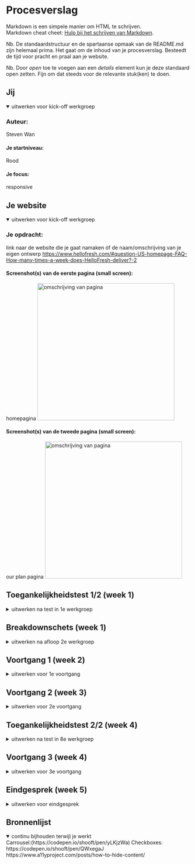 # Procesverslag

Markdown is een simpele manier om HTML te schrijven.  
Markdown cheat cheet: [Hulp bij het schrijven van Markdown](https://github.com/adam-p/markdown-here/wiki/Markdown-Cheatsheet).

Nb. De standaardstructuur en de spartaanse opmaak van de README.md zijn helemaal prima. Het gaat om de inhoud van je procesverslag. Besteedt de tijd voor pracht en praal aan je website.

Nb. Door _open_ toe te voegen aan een _details_ element kun je deze standaard open zetten. Fijn om dat steeds voor de relevante stuk(ken) te doen.

## Jij

<details open>
  <summary>uitwerken voor kick-off werkgroep</summary>

### Auteur:

Steven Wan

#### Je startniveau:

Rood

#### Je focus:

responsive

</details>

## Je website

<details open>
  <summary>uitwerken voor kick-off werkgroep</summary>

### Je opdracht:

link naar de website die je gaat namaken óf de naam/omschrijving van je eigen ontwerp
https://www.hellofresh.com/#question-US-homepage-FAQ-How-many-times-a-week-does-HelloFresh-deliver?-2

#### Screenshot(s) van de eerste pagina (small screen):

homepagina
  <img src="readme-images/homepagina_hellofresh.png" width="375px" alt="omschrijving van pagina">

#### Screenshot(s) van de tweede pagina (small screen):

our plan pagina
  <img src="readme-images/plannenpagina_hellofresh.png" width="375px" alt="omschrijving van pagina">

</details>

## Toegankelijkheidstest 1/2 (week 1)

<details>
  <summary>uitwerken na test in 1e werkgroep</summary>

### Bevindingen

Lijst met je bevindingen die in de test naar voren kwamen:
Je kan niet terug via 'our plan' pagina
Central field loss:
view our plans hover onduidelijk
kan niks lezen
laag contrast
ziet geen outline buttons
ziet geen stappenplan (weinig contrast)
'First box total' balk onduidelijk, te weining contrast
Parkinson:
knoppen zijn erg klein
colorblind:
foto's niet duidelijk
hover kan duidelijker

#### Screenreader

Hij gaat niet van zelf langs de FAQ



#### Muis en Toetsenbord

Muis only:
Geen probleem

Toetsenbord only:
Gaat langs de tabben van menu ondanks het menu gesloten is

#### Motoriek (shocks, elastiekjes)

Buttons zijn relatief klein voor motorieke beperkingen
  
  oplossing: De buttons vergroten

#### Visueel (brillen, contrast, kleurenblind, dark/light).

De hover van de buttons hebben een laag contrast waardoor het moeilijk is om waar te nemen
  
  oplossing: hover contrast verhogen

</details>

## Breakdownschets (week 1)

<details>
  <summary>uitwerken na afloop 2e werkgroep</summary>

### de hele pagina:

  <img src="readme-images/breakdownsheet-1.jpg" width="375px" alt="breakdown van een dynamisch deel">
    <img src="readme-images/breakdownsheet-2.jpg" width="375px" alt="breakdown van een dynamisch deel">
    <img src="readme-images/breakdownsheet-3.jpg" width="375px" alt="breakdown van een dynamisch deel">
    <img src="readme-images/breakdownsheet-4.jpg" width="375px" alt="breakdown van een dynamisch deel">

### dynamisch deel (bijv menu):

<img src="readme-images/breakdownsheet-5.jpg" width="375px" alt="breakdown van een dynamisch deel">


</details>

## Voortgang 1 (week 2)

<details>
  <summary>uitwerken voor 1e voortgang</summary>

### Stand van zaken

  Ik heb een overzicht gemaakt van welke stukken van de website ik wel en niet ga coderen. Verder heb ik een begin gemaakt aan de HTML code. Hier ga ik alle content erin verwerken waarmee ik later met CSS verder ga stylen. Hier had ik tot nu toe niet echt moeite mee.
  

      <img src="readme-images/html-1.jpg" width="375px" alt="html-code">
      <img src="readme-images/html-2.jpg" width="375px" alt="html-code">
      <img src="readme-images/html-3.jpg" width="375px" alt="html-code">

### Agenda voor meeting

samen met je groepje opstellen

Fee: 
1. Ik moet nog alles in html zetten, tekst+plaatjes
2. Nog meer oefenen
3. Vragen stellen in de les
  
Mila:
1. Basis structuur maken
2.Inhoud verzamelen(afbeedlingen, iconen, fonts)
3.Bronnen niet vergeten
4.CSS
  

### Verslag van meeting

hier na afloop snel de uitkomsten van de meeting vastleggen

- HTML code afronden
- Een begin maken aan CSS
- Loop beetje achter
- bling bling ideeën bedenken

</details>

## Voortgang 2 (week 3)

<details>
  <summary>uitwerken voor 2e voortgang</summary>

### Stand van zaken

Heb een begin kunnen maken aan de header en eerste sections, ik kon de achtergrond afbeelding niet goed positioneren. Ik moet de header nog verbeteren.

<img src="header_en_section1.jpg" width="375px" alt="html-code">

### Agenda voor meeting

samen met je groepje opstellen

Mila: opgegeven :(
Fee: Heeft veel moeite met HTML
### Verslag van meeting

hier na afloop snel de uitkomsten van de meeting vastleggen

- Verder werken aan CSS
- Begin maken aan JS
- Absolute position gebruiken voor achtergrond img

</details>

## Toegankelijkheidstest 2/2 (week 4)

<details>
  <summary>uitwerken na test in 8e werkgroep</summary>

### Bevindingen

Lijst met je bevindingen die in de test naar voren kwamen (geef ook aan wat er verbeterd is):

#### Screenreader

Een manier bedenken om navigatie te sluiten
"inert" gebruiken om navigatie te skippen indien het niet open is

#### Muis en Toetsenbord

Muis only: niks aan de hand
Toetsenbord: manier bedenken om nav te sluiten

#### Motoriek (shocks, elastiekjes)

De buttons groter maken 

#### Visueel (brillen, contrast, kleurenblind, dark/light).

Meer contrast in de hover op de buttons

</details>

## Voortgang 3 (week 4)

<details>
  <summary>uitwerken voor 3e voortgang</summary>

### Stand van zaken
  
Ik ben bijna klaar met de lay-out van de homepagina. Ik moet nog wel de bovenstaande verbeterpunten in de homgepagina verwerken. De plannenpagina moet ik nog uitwerken.

### Agenda voor meeting

samen met je groepje opstellen

Bespreken welke elementen ik kan toevoegen om mijn website meer toegankelijk te maken.
  
### Verslag van meeting

hier na afloop snel de uitkomsten van de meeting vastleggen

- Heb geleerd hoe je animaties kan maken met css samen met Danian
- Heb een terugknop geplaatst in de plannen pagina

</details>

## Eindgesprek (week 5)

<details>
  <summary>uitwerken voor eindgesprek</summary>

### Je uitkomst - karakteristiek screenshots:

  <img src="readme-images/resultaat-1.jpg" width="375px" alt="uitomst opdracht 1">
  <img src="readme-images/resultaat-2.jpg" width="375px" alt="uitomst opdracht 1">
  <img src="readme-images/resultaat-3.jpg" width="375px" alt="uitomst opdracht 1">
  <img src="readme-images/resultaat-4.jpg" width="375px" alt="uitomst opdracht 1">


### Dit ging goed/Heb ik geleerd:
  
-Ik heb geleerd hoe je een slide-menu kan maken met behulp van JS
-Ik heb geleerd hoe je animaties kan maken
- Ik heb geleerd hoe je rekening kan houden met mensen die een visuele/motoriek beperking hebben
- ik ben beter geworden in HTML, CSS en JS
Korte omschrijving met plaatjes

  <img src="readme-images/trots-1.jpg" width="375px" alt="top">
  Ik ben vooral trots op de ingredienten selector in de plannenpagina. Ik vind dat mijn pagina in het geheel erg professioneel uitziet vergeleken met mijn voorgaande codeer-pagina's. Ik heb gemerkt dat ik tijdens dit vak grote vooruitgang stappen heb gezet in coderen. Ik merk dat ik coderen steeds meer begrijp waardoor ik het persoonlijk steeds leuker begin te vinden :)

### Dit was lastig/Is niet gelukt:
  
De officiele plannenpagina bestaat uit meerdere stappen. Ik kwam er niet aan toe om het volledig uit te werken.
Ik kwam erachter dat mijn html-code niet volledig screenread-vriendelijk is. Ik heb checkmark emoji's gebruikt waardoor de screenreader die volledig hardop leest, wat niet de bedoeling is. Bij sommige gedeelte heb ik eerst de <img> gecodeerd en daarna pas de content. Deze volgorde moet worden omgedraaid omdat de content belangrijker is.
  
Korte omschrijving met plaatjes
  
  
  <img src="readme-images/lastig-1" width="375px" alt="bummer">
    <img src="readme-images/lastig-2" width="375px" alt="bummer">

</details>

## Bronnenlijst

<details open>
  <summary>continu bijhouden terwijl je werkt</summary>
Carrousel:(https://codepen.io/shooft/pen/yLKjzWa)
Checkboxes: https://codepen.io/shooft/pen/QWxegaJ
https://www.a11yproject.com/posts/how-to-hide-content/

</details>
